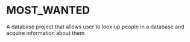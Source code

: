 # MOST_WANTED
A database project that allows user to look up people in a database and acquire information about them
